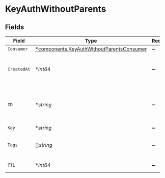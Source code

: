 # KeyAuthWithoutParents


## Fields

| Field                                                                                                 | Type                                                                                                  | Required                                                                                              | Description                                                                                           |
| ----------------------------------------------------------------------------------------------------- | ----------------------------------------------------------------------------------------------------- | ----------------------------------------------------------------------------------------------------- | ----------------------------------------------------------------------------------------------------- |
| `Consumer`                                                                                            | [*components.KeyAuthWithoutParentsConsumer](../../models/components/keyauthwithoutparentsconsumer.md) | :heavy_minus_sign:                                                                                    | N/A                                                                                                   |
| `CreatedAt`                                                                                           | **int64*                                                                                              | :heavy_minus_sign:                                                                                    | Unix epoch when the resource was created.                                                             |
| `ID`                                                                                                  | **string*                                                                                             | :heavy_minus_sign:                                                                                    | A string representing a UUID (universally unique identifier).                                         |
| `Key`                                                                                                 | **string*                                                                                             | :heavy_minus_sign:                                                                                    | N/A                                                                                                   |
| `Tags`                                                                                                | []*string*                                                                                            | :heavy_minus_sign:                                                                                    | A set of strings representing tags.                                                                   |
| `TTL`                                                                                                 | **int64*                                                                                              | :heavy_minus_sign:                                                                                    | key-auth ttl in seconds                                                                               |